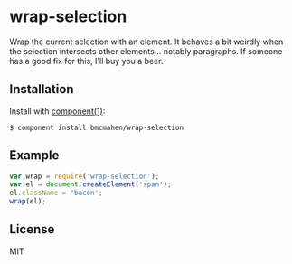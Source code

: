 
# wrap-selection

  Wrap the current selection with an element. It behaves a bit weirdly when the selection intersects other elements... notably paragraphs. If someone has a good fix for this, I'll buy you a beer.

## Installation

  Install with [component(1)](http://component.io):

    $ component install bmcmahen/wrap-selection

## Example

```javascript
var wrap = require('wrap-selection');
var el = document.createElement('span');
el.className = 'bacon';
wrap(el);
```

## License

  MIT
